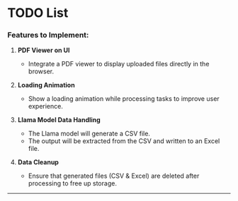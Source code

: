 # TODO List

### Features to Implement:
1. **PDF Viewer on UI**
   - Integrate a PDF viewer to display uploaded files directly in the browser.

2. **Loading Animation**
   - Show a loading animation while processing tasks to improve user experience.

3. **Llama Model Data Handling**
   - The Llama model will generate a CSV file.
   - The output will be extracted from the CSV and written to an Excel file.

4. **Data Cleanup**
   - Ensure that generated files (CSV & Excel) are deleted after processing to free up storage.

---